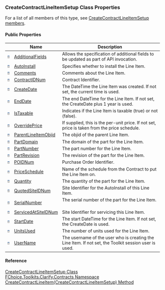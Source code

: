 ﻿### CreateContractLineItemSetup Class Properties

For a list of all members of this type, see [CreateContractLineItemSetup members](FChoice.Toolkits.Clarify~FChoice.Toolkits.Clarify.Contracts.CreateContractLineItemSetup_members.md).

#### Public Properties

|   | Name | Description |
| --- | --- | --- |
| ![Public Property](dotnetimages/publicProperty.png) | [AdditionalFields](FChoice.Toolkits.Clarify~FChoice.Toolkits.Clarify.Contracts.CreateContractLineItemSetup~AdditionalFields.md) | Allows the specification of additional fields to be updated as part of API invocation.   |
| ![Public Property](dotnetimages/publicProperty.png) | [AutoInstall](FChoice.Toolkits.Clarify~FChoice.Toolkits.Clarify.Contracts.CreateContractLineItemSetup~AutoInstall.md) | Specifies whether to install the Line Item.   |
| ![Public Property](dotnetimages/publicProperty.png) | [Comments](FChoice.Toolkits.Clarify~FChoice.Toolkits.Clarify.Contracts.CreateContractLineItemSetup~Comments.md) | Comments about the Line Item.   |
| ![Public Property](dotnetimages/publicProperty.png) | [ContractIDNum](FChoice.Toolkits.Clarify~FChoice.Toolkits.Clarify.Contracts.CreateContractLineItemSetup~ContractIDNum.md) | Contract Identifier.   |
| ![Public Property](dotnetimages/publicProperty.png) | [CreateDate](FChoice.Toolkits.Clarify~FChoice.Toolkits.Clarify.Contracts.CreateContractLineItemSetup~CreateDate.md) | The DateTime the Line Item was created. If not set, the current time is used.   |
| ![Public Property](dotnetimages/publicProperty.png) | [EndDate](FChoice.Toolkits.Clarify~FChoice.Toolkits.Clarify.Contracts.CreateContractLineItemSetup~EndDate.md) | The end DateTime for the Line Item. If not set, the CreateDate plus 1 year is used.   |
| ![Public Property](dotnetimages/publicProperty.png) | [IsTaxable](FChoice.Toolkits.Clarify~FChoice.Toolkits.Clarify.Contracts.CreateContractLineItemSetup~IsTaxable.md) | Indicates if the Line Item is taxable (true) or not (false).   |
| ![Public Property](dotnetimages/publicProperty.png) | [OverridePrice](FChoice.Toolkits.Clarify~FChoice.Toolkits.Clarify.Contracts.CreateContractLineItemSetup~OverridePrice.md) | If supplied, this is the per-unit price. If not set, price is taken from the price schedule.   |
| ![Public Property](dotnetimages/publicProperty.png) | [ParentLineItemObjid](FChoice.Toolkits.Clarify~FChoice.Toolkits.Clarify.Contracts.CreateContractLineItemSetup~ParentLineItemObjid.md) | The objid of the parent Line Item.   |
| ![Public Property](dotnetimages/publicProperty.png) | [PartDomain](FChoice.Toolkits.Clarify~FChoice.Toolkits.Clarify.Contracts.CreateContractLineItemSetup~PartDomain.md) | The domain of the part for the Line Item.   |
| ![Public Property](dotnetimages/publicProperty.png) | [PartNumber](FChoice.Toolkits.Clarify~FChoice.Toolkits.Clarify.Contracts.CreateContractLineItemSetup~PartNumber.md) | The part number for the Line Item.   |
| ![Public Property](dotnetimages/publicProperty.png) | [PartRevision](FChoice.Toolkits.Clarify~FChoice.Toolkits.Clarify.Contracts.CreateContractLineItemSetup~PartRevision.md) | The revision of the part for the Line Item.   |
| ![Public Property](dotnetimages/publicProperty.png) | [POIDNum](FChoice.Toolkits.Clarify~FChoice.Toolkits.Clarify.Contracts.CreateContractLineItemSetup~POIDNum.md) | Purchase Order Identifier.   |
| ![Public Property](dotnetimages/publicProperty.png) | [PriceSchedule](FChoice.Toolkits.Clarify~FChoice.Toolkits.Clarify.Contracts.CreateContractLineItemSetup~PriceSchedule.md) | Name of the schedule from the Contract to put the Line Item on.   |
| ![Public Property](dotnetimages/publicProperty.png) | [Quantity](FChoice.Toolkits.Clarify~FChoice.Toolkits.Clarify.Contracts.CreateContractLineItemSetup~Quantity.md) | The quantity of the part for the Line Item.   |
| ![Public Property](dotnetimages/publicProperty.png) | [QuotedSiteIDNum](FChoice.Toolkits.Clarify~FChoice.Toolkits.Clarify.Contracts.CreateContractLineItemSetup~QuotedSiteIDNum.md) | Site Identifier for the AutoInstall of this Line Item.   |
| ![Public Property](dotnetimages/publicProperty.png) | [SerialNumber](FChoice.Toolkits.Clarify~FChoice.Toolkits.Clarify.Contracts.CreateContractLineItemSetup~SerialNumber.md) | The serial number of the part for the Line Item.   |
| ![Public Property](dotnetimages/publicProperty.png) | [ServicedAtSiteIDNum](FChoice.Toolkits.Clarify~FChoice.Toolkits.Clarify.Contracts.CreateContractLineItemSetup~ServicedAtSiteIDNum.md) | Site Identifier for servicing this Line Item.   |
| ![Public Property](dotnetimages/publicProperty.png) | [StartDate](FChoice.Toolkits.Clarify~FChoice.Toolkits.Clarify.Contracts.CreateContractLineItemSetup~StartDate.md) | The start DateTime for the Line Item. If not set, the CreateDate is used.   |
| ![Public Property](dotnetimages/publicProperty.png) | [UnitsUsed](FChoice.Toolkits.Clarify~FChoice.Toolkits.Clarify.Contracts.CreateContractLineItemSetup~UnitsUsed.md) | The number of units used for the Line Item.   |
| ![Public Property](dotnetimages/publicProperty.png) | [UserName](FChoice.Toolkits.Clarify~FChoice.Toolkits.Clarify.Contracts.CreateContractLineItemSetup~UserName.md) | The username of the user who is creating the Line Item. If not set, the Toolkit session user is used.   |





#### Reference

[CreateContractLineItemSetup Class](FChoice.Toolkits.Clarify~FChoice.Toolkits.Clarify.Contracts.CreateContractLineItemSetup.md)  
[FChoice.Toolkits.Clarify.Contracts Namespace](FChoice.Toolkits.Clarify~FChoice.Toolkits.Clarify.Contracts_namespace.md)  
[CreateContractLineItem(CreateContractLineItemSetup) Method](FChoice.Toolkits.Clarify~FChoice.Toolkits.Clarify.Contracts.ContractsToolkit~CreateContractLineItem(CreateContractLineItemSetup).md)